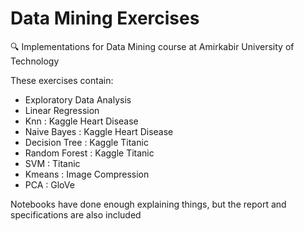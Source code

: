 # Data Mining Exercises
:mag: Implementations for Data Mining course at Amirkabir University of Technology

These exercises contain:

  - Exploratory Data Analysis
  - Linear Regression
  - Knn : Kaggle Heart Disease
  - Naive Bayes : Kaggle Heart Disease
  - Decision Tree : Kaggle Titanic
  - Random Forest : Kaggle Titanic
  - SVM : Titanic
  - Kmeans : Image Compression
  - PCA : GloVe
  
Notebooks have done enough explaining things, but the report and specifications are also included
